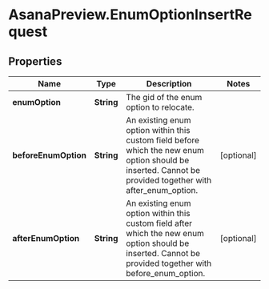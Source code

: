 # AsanaPreview.EnumOptionInsertRequest

## Properties

Name | Type | Description | Notes
------------ | ------------- | ------------- | -------------
**enumOption** | **String** | The gid of the enum option to relocate. | 
**beforeEnumOption** | **String** | An existing enum option within this custom field before which the new enum option should be inserted. Cannot be provided together with after_enum_option. | [optional] 
**afterEnumOption** | **String** | An existing enum option within this custom field after which the new enum option should be inserted. Cannot be provided together with before_enum_option. | [optional] 


